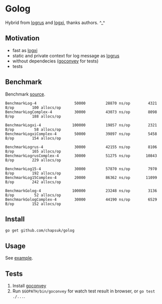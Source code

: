 # Golog

Hybrid from [logrus](https://github.com/Sirupsen/logrus) 
and [logxi](https://github.com/mgutz/logxi/), thanks authors. ^_^

## Motivation

* fast as [logxi](https://github.com/mgutz/logxi/)
* static and private context for log message as [logrus](https://github.com/Sirupsen/logrus)
* without dependecies ([goconvey](https://github.com/smartystreets/goconvey) for tests)
* tests  

## Benchmark

Benchmark [source](https://github.com/mgutz/logxi/tree/master/v1/bench).

```
BenchmarkLog-4          	   50000	     28870 ns/op	    4321 B/op	     100 allocs/op
BenchmarkLogComplex-4   	   30000	     43073 ns/op	    8098 B/op	     188 allocs/op

BenchmarkLogxi-4        	  100000	     19857 ns/op	    2321 B/op	      58 allocs/op
BenchmarkLogxiComplex-4 	   50000	     39897 ns/op	    5458 B/op	     154 allocs/op

BenchmarkLogrus-4       	   30000	     42155 ns/op	    8106 B/op	     165 allocs/op
BenchmarkLogrusComplex-4	   30000	     51275 ns/op	   10843 B/op	     229 allocs/op

BenchmarkLog15-4        	   30000	     57870 ns/op	    7970 B/op	     192 allocs/op
BenchmarkLog15Complex-4 	   20000	     86362 ns/op	   11099 B/op	     242 allocs/op

BenchmarkGolog-4        	  100000	     23248 ns/op	    3136 B/op	      52 allocs/op
BenchmarkGologComplex-4 	   30000	     44190 ns/op	    6529 B/op	     152 allocs/op
```

## Install

```
go get github.com/chapsuk/golog
```

## Usage

See [example](examples/main.go).

## Tests

1. Install [goconvey](https://github.com/smartystreets/goconvey)
1. Run `$GOPATH/bin/goconvey` for watch test result in browser, or `go test ./...`.   
